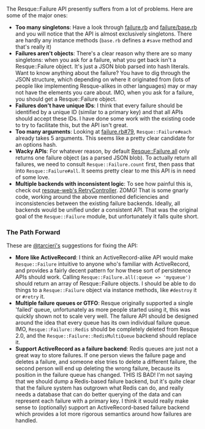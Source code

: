 The Resque::Failure API presently suffers from a lot of problems. Here are some of the major ones:

* **Too many singletons**: Have a look through [failure.rb](https://github.com/resque/resque/blob/master/lib/resque/failure.rb) and [failure/base.rb](https://github.com/resque/resque/blob/master/lib/resque/failure/base.rb) and you will notice that the API is almost exclusively singletons. There are hardly any instance methods (`base.rb` defines a `#save` method and that's really it)
* **Failures aren't objects**: There's a clear reason why there are so many singletons: when you ask for a failure, what you get back isn't a Resque::Failure object. It's just a JSON blob parsed into hash literals. Want to know anything about the failure? You have to dig through the JSON structure, which depending on where it originated from (lots of people like implementing Resque-alikes in other languages) may or may not have the elements you care about. IMO, when you ask for a failure, you should get a Resque::Failure object.
* **Failures don't have unique IDs**: I think that every failure should be identified by a unique ID (similar to a primary key) and that all APIs should accept these IDs. I have done some work with the existing code to try to facilitate this, but the API isn't great.
* **Too many arguments**: Looking at [failure.rb#79](https://github.com/resque/resque/blob/1-x-stable/lib/resque/failure.rb#L79), `Resque::Failure#each` already takes 5 arguments. This seems like a pretty clear candidate for an options hash.
* **Wacky APIs**: For whatever reason, by default [Resque::Failure.all](https://github.com/resque/resque/blob/1-x-stable/lib/resque/failure.rb#L79) only returns one failure object (as a parsed JSON blob). To actually return all failures, we need to consult `Resque::Failure.count` first, then pass that into `Resque::Failure#all`. It seems pretty clear to me this API is in need of some love.
* **Multiple backends with inconsistent logic**: To see how painful this is, check out [resque-web's RetryController](https://github.com/resque/resque-web/blob/master/app/controllers/retry_controller.rb). ZOMG! That is some gnarly code, working around the above mentioned deficiencies and inconsistencies between the existing failure backends. Ideally, all backends would be unified under a consistent API. That was the original goal of the `Resque::Failure` module, but unfortunately it falls quite short.

### The Path Forward

These are [@tarcieri's](https://github.com/tarcieri) suggestions for fixing the API:

* **More like ActiveRecord**: I think an ActiveRecord-alike API would make `Resque::Failure` intuitive to anyone who's familiar with ActiveRecord, and provides a fairly decent pattern for how these sort of persistence APIs should work. Calling `Resque::Failure.all(:queue => 'myqueue')` should return an array of Resque::Failure objects. I should be able to do things to a `Resque::Failure` object via instance methods, like `#destroy` it or `#retry` it.
* **Multiple failure queues or GTFO**: Resque originally supported a single 'failed' queue, unfortunately as more people started using it, this was quickly shown not to scale very well. The failure API should be designed around the idea that every queue has its own individual failure queue. IMO, `Resque::Failure::Redis` should be completely deleted from Resque 2.0, and the `Resque::Failure::RedisMultiQueue` backend should replace it.
* **Support ActiveRecord as a failure backend**: Redis queues are just not a great way to store failures. If one person views the failure page and deletes a failure, and someone else tries to delete a different failure, the second person will end up deleting the wrong failure, because its position in the failure queue has changed. THIS IS BAD! I'm not saying that we should dump a Redis-based failure backend, but it's quite clear that the failure system has outgrown what Redis can do, and really needs a database that can do better querying of the data and can represent each failure with a primary key. I think it would really make sense to (optionally) support an ActiveRecord-based failure backend which provides a lot more rigorous semantics around how failures are handled.